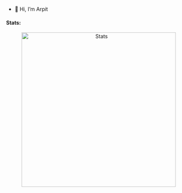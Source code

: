 - 👋 Hi, I’m Arpit

<!---
<table>
  <tr>
    <td>You are visitor</td>
    <td><img src="https://profile-counter.glitch.me/Arpit6375/count.svg" alt="vistor count" height="30" /></td>
  </tr>
</table>
--->

 #### Stats:
 <p align="center"> 
 
 <!--- <img src="https://activity-graph.herokuapp.com/graph?username=Arpit6375&bg_color=0d1017&color=00ff00&point=11b819&area=true&line=00ff00&hide_border=true" alt="Contribution graph" />  --->
 
  <img align="center" width="420" src="https://github-readme-stats.vercel.app/api?username=Arpit6375&show_icons=true&theme=midnight-purple" alt="Stats" />
</p>

<!---
Arpit6375/Arpit6375 is a ✨ special ✨ repository because its `README.md` (this file) appears on your GitHub profile.
You can click the Preview link to take a look at your changes.
--->
